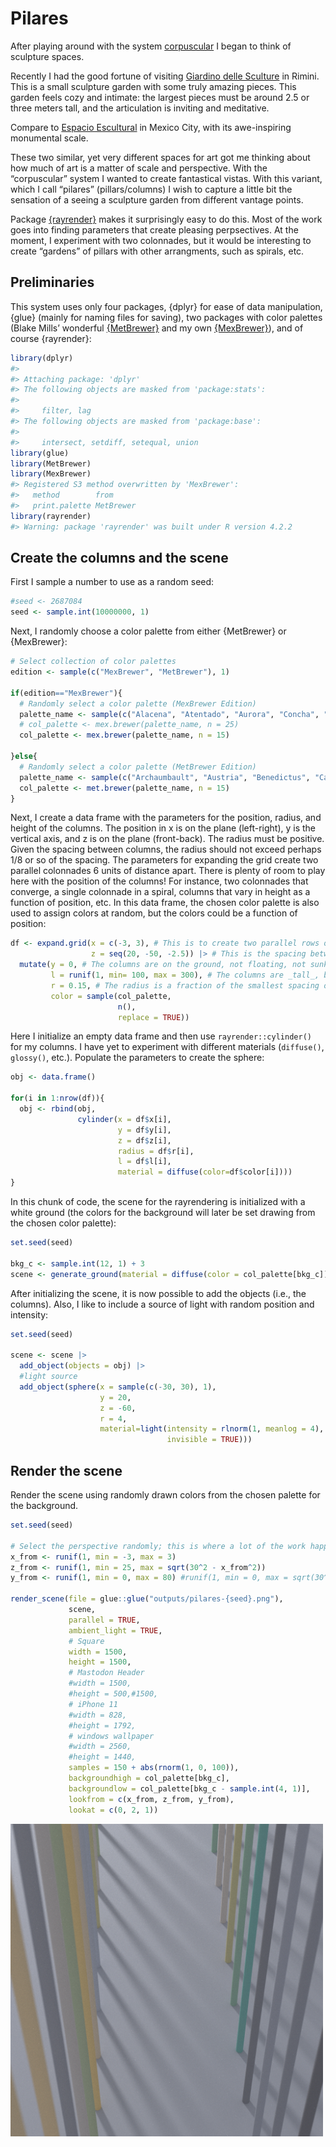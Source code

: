
<!-- README.md is generated from README.Rmd. Please edit that file -->

# Pilares

<!-- badges: start -->
<!-- badges: end -->

After playing around with the system
[corpuscular](https://github.com/paezha/corpuscular) I began to think of
sculpture spaces.

Recently I had the good fortune of visiting [Giardino delle
Sculture](https://ar.ch.it/exhibitions/giardino-delle-sculture-a-museum-conceived-through-open-air-rooms-for-the-part-museum-of-rimini)
in Rimini. This is a small sculpture garden with some truly amazing
pieces. This garden feels cozy and intimate: the largest pieces must be
around 2.5 or three meters tall, and the articulation is inviting and
meditative.

Compare to [Espacio
Escultural](https://www.atlasobscura.com/places/espacio-escultorico) in
Mexico City, with its awe-inspiring monumental scale.

These two similar, yet very different spaces for art got me thinking
about how much of art is a matter of scale and perspective. With the
“corpuscular” system I wanted to create fantastical vistas. With this
variant, which I call “pilares” (pillars/columns) I wish to capture a
little bit the sensation of a seeing a sculpture garden from different
vantage points.

Package [{rayrender}](https://www.rayrender.net/index.html) makes it
surprisingly easy to do this. Most of the work goes into finding
parameters that create pleasing perpsectives. At the moment, I
experiment with two colonnades, but it would be interesting to create
“gardens” of pillars with other arrangments, such as spirals, etc.

## Preliminaries

This system uses only four packages, {dplyr} for ease of data
manipulation, {glue} (mainly for naming files for saving), two packages
with color palettes (Blake Mills’ wonderful
[{MetBrewer}](https://github.com/BlakeRMills/MetBrewer) and my own
[{MexBrewer}](https://paezha.github.io/MexBrewer/)), and of course
{rayrender}:

``` r
library(dplyr)
#> 
#> Attaching package: 'dplyr'
#> The following objects are masked from 'package:stats':
#> 
#>     filter, lag
#> The following objects are masked from 'package:base':
#> 
#>     intersect, setdiff, setequal, union
library(glue)
library(MetBrewer)
library(MexBrewer)
#> Registered S3 method overwritten by 'MexBrewer':
#>   method        from     
#>   print.palette MetBrewer
library(rayrender)
#> Warning: package 'rayrender' was built under R version 4.2.2
```

## Create the columns and the scene

First I sample a number to use as a random seed:

``` r
#seed <- 2687084
seed <- sample.int(10000000, 1)
```

Next, I randomly choose a color palette from either {MetBrewer} or
{MexBrewer}:

``` r
# Select collection of color palettes
edition <- sample(c("MexBrewer", "MetBrewer"), 1)

if(edition=="MexBrewer"){
  # Randomly select a color palette (MexBrewer Edition)
  palette_name <- sample(c("Alacena", "Atentado", "Aurora", "Concha", "Frida", "Revolucion", "Ronda", "Tierra"), 1)
  # col_palette <- mex.brewer(palette_name, n = 25)
  col_palette <- mex.brewer(palette_name, n = 15)
  
}else{
  # Randomly select a color palette (MetBrewer Edition)
  palette_name <- sample(c("Archaumbault", "Austria", "Benedictus", "Cassatt1", "Cassatt2", "Cross", "Degas", "Demuth", "Derain", "Egypt", "Gauguin", "Greek", "Hiroshige", "Hokusai1", "Hokusai2", "Hokusai3", "Homer1", "Homer2", "Ingres", "Isfahan1", "Isfahan2", "Java", "Johnson", "Juarez", "Kandinsky", "Klimt", "Lakota", "Manet", "Monet", "Moreau", "Morgenstern", "Nattier", "Navajo", "NewKingdom", "Nizami", "OKeeffe1", "OKeeffe2", "Paquin", "Peru1", "Peru2", "Pillement", "Pissaro", "Redon", "Renoir", "Robert", "Signac", "Tam", "Tara", "Thomas", "Tiepolo", "Troy", "Tsimshian", "VanGogh1", "VanGogh2", 'VanGogh3', "Veronese", "Wissing"), 1)
  col_palette <- met.brewer(palette_name, n = 15)
}
```

Next, I create a data frame with the parameters for the position,
radius, and height of the columns. The position in x is on the plane
(left-right), y is the vertical axis, and z is on the plane
(front-back). The radius must be positive. Given the spacing between
columns, the radius should not exceed perhaps 1/8 or so of the spacing.
The parameters for expanding the grid create two parallel colonnades 6
units of distance apart. There is plenty of room to play here with the
position of the columns! For instance, two colonnades that converge, a
single colonnade in a spiral, columns that vary in height as a function
of position, etc. In this data frame, the chosen color palette is also
used to assign colors at random, but the colors could be a function of
position:

``` r
df <- expand.grid(x = c(-3, 3), # This is to create two parallel rows of columns; consider adding more
                  z = seq(20, -50, -2.5)) |> # This is the spacing between columns in the z axis (front-back)
  mutate(y = 0, # The columns are on the ground, not floating, not sunk
         l = runif(1, min= 100, max = 300), # The columns are _tall_, between 100 and 300 units tall
         r = 0.15, # The radius is a fraction of the smallest spacing of the columns (which is at the moment 2 in x)
         color = sample(col_palette, 
                        n(), 
                        replace = TRUE))
```

Here I initialize an empty data frame and then use
`rayrender::cylinder()` for my columns. I have yet to experiment with
different materials (`diffuse()`, `glossy()`, etc.). Populate the
parameters to create the sphere:

``` r
obj <- data.frame()

for(i in 1:nrow(df)){
  obj <- rbind(obj,
               cylinder(x = df$x[i],
                        y = df$y[i],
                        z = df$z[i],
                        radius = df$r[i],
                        l = df$l[i],
                        material = diffuse(color=df$color[i])))
}
```

In this chunk of code, the scene for the rayrendering is initialized
with a white ground (the colors for the background will later be set
drawing from the chosen color palette):

``` r
set.seed(seed)

bkg_c <- sample.int(12, 1) + 3
scene <- generate_ground(material = diffuse(color = col_palette[bkg_c]))
```

After initializing the scene, it is now possible to add the objects
(i.e., the columns). Also, I like to include a source of light with
random position and intensity:

``` r
set.seed(seed)

scene <- scene |> 
  add_object(objects = obj) |>
  #light source
  add_object(sphere(x = sample(c(-30, 30), 1),
                    y = 20,
                    z = -60,
                    r = 4,
                    material=light(intensity = rlnorm(1, meanlog = 4),
                                   invisible = TRUE)))
```

## Render the scene

Render the scene using randomly drawn colors from the chosen palette for
the background.

``` r
set.seed(seed)

# Select the perspective randomly; this is where a lot of the work happens, finding parameters that produce pleasing perpsectives
x_from <- runif(1, min = -3, max = 3)
z_from <- runif(1, min = 25, max = sqrt(30^2 - x_from^2))
y_from <- runif(1, min = 0, max = 80) #runif(1, min = 0, max = sqrt(30^2 - x_from^2 - y_from^2))

render_scene(file = glue::glue("outputs/pilares-{seed}.png"),
             scene, 
             parallel = TRUE,
             ambient_light = TRUE,
             # Square
             width = 1500, 
             height = 1500,
             # Mastodon Header
             #width = 1500, 
             #height = 500,#1500,
             # iPhone 11
             #width = 828, 
             #height = 1792, 
             # windows wallpaper
             #width = 2560, 
             #height = 1440, 
             samples = 150 + abs(rnorm(1, 0, 100)), 
             backgroundhigh = col_palette[bkg_c],
             backgroundlow = col_palette[bkg_c - sample.int(4, 1)],
             lookfrom = c(x_from, z_from, y_from),
             lookat = c(0, 2, 1))
```

<img src="outputs/pilares-4379842.png" width="500px" />
